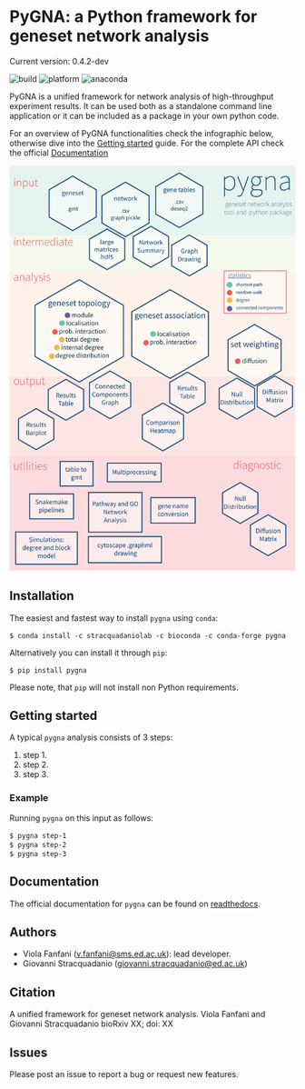 # PyGNA: a Python framework for geneset network analysis

Current version: 0.4.2-dev

![build](https://circleci.com/gh/stracquadaniolab/baghera/tree/master.svg?style=svg)
![platform](https://anaconda.org/stracquadaniolab/baghera/badges/platforms.svg)
![anaconda](https://anaconda.org/stracquadaniolab/baghera/badges/version.svg)

PyGNA is a unified framework for network analysis of high-throughput experiment results. It can be used both as a standalone command line application or it can be included as a package in your own python code. 

For an overview of PyGNA functionalities check the infographic below, otherwise dive into the [Getting started](#getting-started) guide. For the complete API check the official [Documentation](Documentation)

![Infographic](docs/pygna_infographic-01.png)

## Installation

The easiest and fastest way to install `pygna` using `conda`:

    $ conda install -c stracquadaniolab -c bioconda -c conda-forge pygna

Alternatively you can install it through `pip`:

    $ pip install pygna

Please note, that `pip` will not install non Python requirements.

## Getting started

A typical `pygna` analysis consists of 3 steps:

1. step 1.
2. step 2.
3. step 3.

### Example

Running `pygna` on this input as follows:

    $ pygna step-1
    $ pygna step-2
    $ pygna step-3

## Documentation

The official documentation for `pygna` can be found on [readthedocs](https://pygna.readthedocs.io/).

## Authors

- Viola Fanfani (v.fanfani@sms.ed.ac.uk): lead developer.
- Giovanni Stracquadanio (giovanni.stracquadanio@ed.ac.uk)

## Citation

A unified framework for geneset network analysis.
Viola Fanfani and  Giovanni Stracquadanio
bioRxiv XX; doi: XX

## Issues

Please post an issue to report a bug or request new features.
